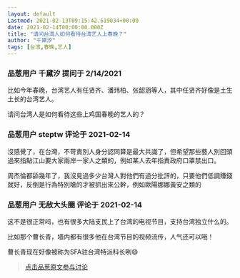 ```yaml
---
layout: default
Lastmod: 2021-02-13T09:15:42.619034+00:00
date: 2021-02-14T00:00:00.000Z
title: "请问台湾人如何看待台湾艺人上春晚？"
author: "千黛汐"
tags: [台湾,春晚,艺人]
---
```



### 品葱用户 **千黛汐** 提问于 2/14/2021
    
比如今年春晚，台湾艺人有任贤齐、潘玮柏、张韶涵等人，其中任贤齐好像是土生土长的台湾艺人。  
  
请问台湾人是如何看待这些上鸡国春晚的艺人的？
    
                

### 品葱用户 **steptw** 评论于 2021-02-14
        
沒感覺了，在台灣，不苛責別人身分認同算是最大共識了，但希望那些藝人別回頭過來指點江山要大家兩岸一家人之類的，例如某人去年指責政府口罩禁出口。  
  
周杰倫都舔幾年了，我沒見過多少台灣人對他們有過分批評的，只要他們低調賺錢就好，反倒是行為特別嗆的才被抓出來公幹，例如歐陽娜娜黃安之類的
        
                

### 品葱用户 **无敌大头圈** 评论于 2021-02-14
        
这不是很正常吗，也有很多大陆支民上了台湾的电视节目，支持台湾独立什么的。  
  
比如那个曹长青，墙内都有很多他在台湾节目的视频流传，人气还可以哦！  
  
曹长青现在好像被称为SFA驻台湾特派科长咧😄
        
                





> [点击品葱原文参与讨论](https://pincong.rocks/question/36340)

